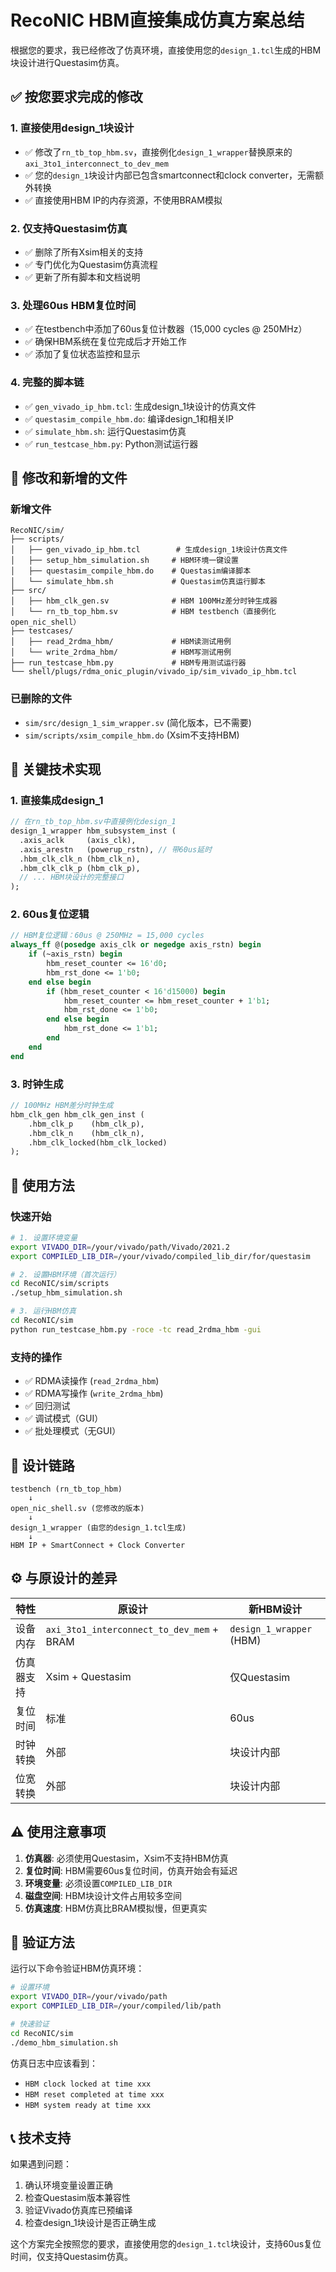 # RecoNIC HBM直接集成仿真方案总结

根据您的要求，我已经修改了仿真环境，直接使用您的`design_1.tcl`生成的HBM块设计进行Questasim仿真。

## ✅ 按您要求完成的修改

### 1. **直接使用design_1块设计**
- ✅ 修改了`rn_tb_top_hbm.sv`，直接例化`design_1_wrapper`替换原来的`axi_3to1_interconnect_to_dev_mem`
- ✅ 您的`design_1`块设计内部已包含smartconnect和clock converter，无需额外转换
- ✅ 直接使用HBM IP的内存资源，不使用BRAM模拟

### 2. **仅支持Questasim仿真**
- ✅ 删除了所有Xsim相关的支持
- ✅ 专门优化为Questasim仿真流程
- ✅ 更新了所有脚本和文档说明

### 3. **处理60us HBM复位时间**
- ✅ 在testbench中添加了60us复位计数器（15,000 cycles @ 250MHz）
- ✅ 确保HBM系统在复位完成后才开始工作
- ✅ 添加了复位状态监控和显示

### 4. **完整的脚本链**
- ✅ `gen_vivado_ip_hbm.tcl`: 生成design_1块设计的仿真文件
- ✅ `questasim_compile_hbm.do`: 编译design_1和相关IP
- ✅ `simulate_hbm.sh`: 运行Questasim仿真
- ✅ `run_testcase_hbm.py`: Python测试运行器

## 📁 修改和新增的文件

### 新增文件
```
RecoNIC/sim/
├── scripts/
│   ├── gen_vivado_ip_hbm.tcl        # 生成design_1块设计仿真文件
│   ├── setup_hbm_simulation.sh     # HBM环境一键设置
│   ├── questasim_compile_hbm.do    # Questasim编译脚本
│   └── simulate_hbm.sh             # Questasim仿真运行脚本
├── src/
│   ├── hbm_clk_gen.sv              # HBM 100MHz差分时钟生成器
│   └── rn_tb_top_hbm.sv            # HBM testbench（直接例化open_nic_shell）
├── testcases/
│   ├── read_2rdma_hbm/             # HBM读测试用例
│   └── write_2rdma_hbm/            # HBM写测试用例
├── run_testcase_hbm.py             # HBM专用测试运行器
└── shell/plugs/rdma_onic_plugin/vivado_ip/sim_vivado_ip_hbm.tcl
```

### 已删除的文件
- `sim/src/design_1_sim_wrapper.sv` (简化版本，已不需要)
- `sim/scripts/xsim_compile_hbm.do` (Xsim不支持HBM)

## 🔧 关键技术实现

### 1. 直接集成design_1
```systemverilog
// 在rn_tb_top_hbm.sv中直接例化design_1
design_1_wrapper hbm_subsystem_inst (
  .axis_aclk     (axis_clk),
  .axis_arestn   (powerup_rstn), // 带60us延时
  .hbm_clk_clk_n (hbm_clk_n),
  .hbm_clk_clk_p (hbm_clk_p),
  // ... HBM块设计的完整接口
);
```

### 2. 60us复位逻辑
```systemverilog
// HBM复位逻辑：60us @ 250MHz = 15,000 cycles
always_ff @(posedge axis_clk or negedge axis_rstn) begin
    if (~axis_rstn) begin
        hbm_reset_counter <= 16'd0;
        hbm_rst_done <= 1'b0;
    end else begin
        if (hbm_reset_counter < 16'd15000) begin
            hbm_reset_counter <= hbm_reset_counter + 1'b1;
            hbm_rst_done <= 1'b0;
        end else begin
            hbm_rst_done <= 1'b1;
        end
    end
end
```

### 3. 时钟生成
```systemverilog
// 100MHz HBM差分时钟生成
hbm_clk_gen hbm_clk_gen_inst (
    .hbm_clk_p    (hbm_clk_p),
    .hbm_clk_n    (hbm_clk_n),
    .hbm_clk_locked(hbm_clk_locked)
);
```

## 🚀 使用方法

### 快速开始
```bash
# 1. 设置环境变量
export VIVADO_DIR=/your/vivado/path/Vivado/2021.2
export COMPILED_LIB_DIR=/your/vivado/compiled_lib_dir/for/questasim

# 2. 设置HBM环境（首次运行）
cd RecoNIC/sim/scripts
./setup_hbm_simulation.sh

# 3. 运行HBM仿真
cd RecoNIC/sim
python run_testcase_hbm.py -roce -tc read_2rdma_hbm -gui
```

### 支持的操作
- ✅ RDMA读操作 (`read_2rdma_hbm`)
- ✅ RDMA写操作 (`write_2rdma_hbm`)  
- ✅ 回归测试
- ✅ 调试模式（GUI）
- ✅ 批处理模式（无GUI）

## 🔗 设计链路

```
testbench (rn_tb_top_hbm) 
    ↓
open_nic_shell.sv (您修改的版本)
    ↓  
design_1_wrapper (由您的design_1.tcl生成)
    ↓
HBM IP + SmartConnect + Clock Converter
```

## ⚙️ 与原设计的差异

| 特性 | 原设计 | 新HBM设计 |
|------|--------|----------|
| 设备内存 | `axi_3to1_interconnect_to_dev_mem` + BRAM | `design_1_wrapper` (HBM) |
| 仿真器支持 | Xsim + Questasim | 仅Questasim |
| 复位时间 | 标准 | 60us |
| 时钟转换 | 外部 | 块设计内部 |
| 位宽转换 | 外部 | 块设计内部 |

## ⚠️ 使用注意事项

1. **仿真器**: 必须使用Questasim，Xsim不支持HBM仿真
2. **复位时间**: HBM需要60us复位时间，仿真开始会有延迟
3. **环境变量**: 必须设置`COMPILED_LIB_DIR`
4. **磁盘空间**: HBM块设计文件占用较多空间
5. **仿真速度**: HBM仿真比BRAM模拟慢，但更真实

## 🎯 验证方法

运行以下命令验证HBM仿真环境：

```bash
# 设置环境
export VIVADO_DIR=/your/vivado/path
export COMPILED_LIB_DIR=/your/compiled/lib/path

# 快速验证
cd RecoNIC/sim
./demo_hbm_simulation.sh
```

仿真日志中应该看到：
- `HBM clock locked at time xxx`
- `HBM reset completed at time xxx` 
- `HBM system ready at time xxx`

## 📞 技术支持

如果遇到问题：
1. 确认环境变量设置正确
2. 检查Questasim版本兼容性
3. 验证Vivado仿真库已预编译
4. 检查design_1块设计是否正确生成

这个方案完全按照您的要求，直接使用您的`design_1.tcl`块设计，支持60us复位时间，仅支持Questasim仿真。
